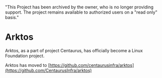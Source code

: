 "This Project has been archived by the owner, who is no longer providing support.  The project remains available to authorized users on a "read only" basis."

# Arktos

Arktos, as a part of project Centaurus, has officially become a Linux Foundation project.

Arktos has moved to [https://github.com/centaurusinfra/arktos](https://github.com/CentaurusInfra/arktos)
